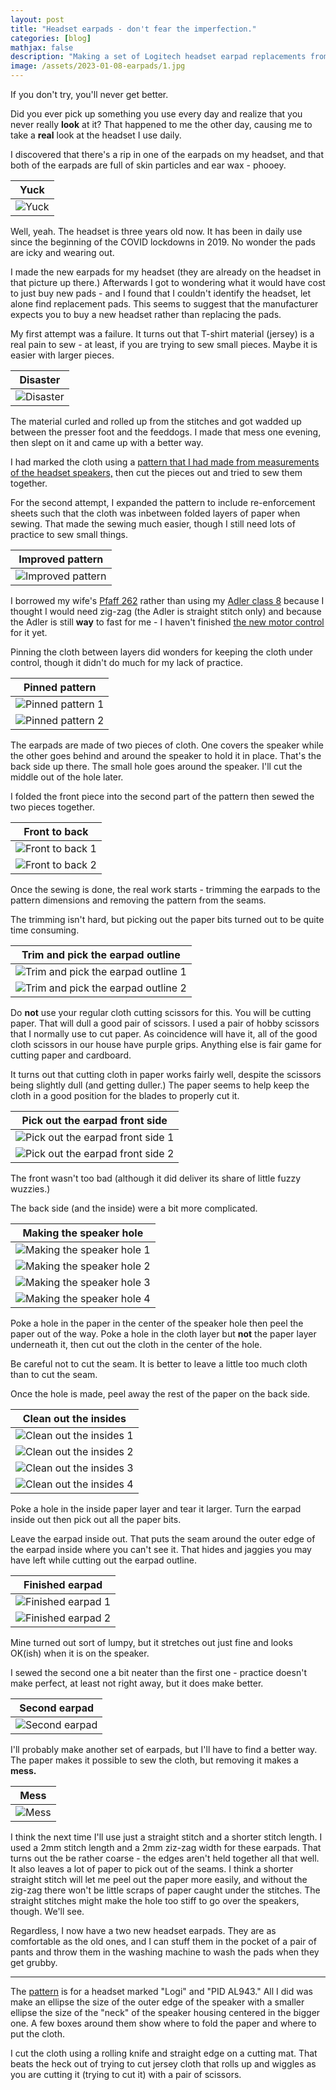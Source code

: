 ```yaml
---
layout: post
title: "Headset earpads - don't fear the imperfection."
categories: [blog]
mathjax: false
description: "Making a set of Logitech headset earpad replacements from a black T-shirt and lots of patience."
image: /assets/2023-01-08-earpads/1.jpg
---
```

If you don't try, you'll never get better.

Did you ever pick up something you use every day and realize that you never really **look** at it?  That happened to me the other day, causing me to take a **real** look at the headset I use daily.

I discovered that there's a rip in one of the earpads on my headset, and that both of the earpads are full of skin particles and ear wax - phooey.

|Yuck|
|----|
|![Yuck](/assets/2023-01-08-earpads/1.jpg)|

Well, yeah.  The headset is three years old now.  It has been in daily use since the beginning of the COVID lockdowns in 2019.  No wonder the pads are icky and wearing out.

I made the new earpads for my headset (they are already on the headset in that picture up there.)  Afterwards I got to wondering what it would have cost to just buy new pads - and I found that I couldn't identify the headset, let alone find replacement pads.  This seems to suggest that the manufacturer expects you to buy a new headset rather than replacing the pads.

My first attempt was a failure.  It turns out that T-shirt material (jersey) is a real pain to sew - at least, if you are trying to sew small pieces.  Maybe it is easier with larger pieces.

|Disaster|
|--------|
|![Disaster](/assets/2023-01-08-earpads/2.jpg)|

The material curled and rolled up from the stitches and got wadded up between the presser foot and the feeddogs.  I made that mess one evening, then slept on it and came up with a better way.

I had marked the cloth using a [pattern that I had made from measurements of the headset speakers,](/assets/2023-01-08-earpads/pads.svg) then cut the pieces out and tried to sew them together.

For the second attempt, I expanded the pattern to include re-enforcement sheets such that the cloth was inbetween folded layers of paper when sewing.  That made the sewing much easier, though I still need lots of practice to sew small things.

|Improved pattern|
|----------------|
|![Improved pattern](/assets/2023-01-08-earpads/3.jpg)|

I borrowed my wife's [Pfaff 262](pfaff-262-toc) rather than using my [Adler class 8](adler-toc) because I thought I would need zig-zag (the Adler is straight stitch only) and because the Adler is still **way** to fast for me - I haven't finished [the new motor control](motorcontrol-toc) for it yet.

Pinning the cloth between layers did wonders for keeping the cloth under control, though it didn't do much for my lack of practice.

|Pinned pattern|
|--------------|
|![Pinned pattern 1](/assets/2023-01-08-earpads/4.jpg)|
|![Pinned pattern 2](/assets/2023-01-08-earpads/5.jpg)|

The earpads are made of two pieces of cloth.  One covers the speaker while the other goes behind and around the speaker to hold it in place.  That's the back side up there.  The small hole goes around the speaker.  I'll cut the middle out of the hole later.

I folded the front piece into the second part of the pattern then sewed the two pieces together.

|Front to back|
|-------------|
|![Front to back 1](/assets/2023-01-08-earpads/6.jpg)|
|![Front to back 2](/assets/2023-01-08-earpads/7.jpg)|

Once the sewing is done, the real work starts - trimming the earpads to the pattern dimensions and removing the pattern from the seams.

The trimming isn't hard, but picking out the paper bits turned out to be quite time consuming.

|Trim and pick the earpad outline|
|--------------------------------|
|![Trim and pick the earpad outline 1](/assets/2023-01-08-earpads/8.jpg)|
|![Trim and pick the earpad outline 2](/assets/2023-01-08-earpads/9.jpg)|

Do **not** use your regular cloth cutting scissors for this.  You will be cutting paper.  That will dull a good pair of scissors.  I used a pair of hobby scissors that I normally use to cut paper.  As coincidence will have it, all of the good cloth scissors in our house have purple grips.  Anything else is fair game for cutting paper and cardboard.

It turns out that cutting cloth in paper works fairly well, despite the scissors being slightly dull (and getting duller.) The paper seems to help keep the cloth in a good position for the blades to properly cut it.

|Pick out the earpad front side|
|--------------------------------|
|![Pick out the earpad front side 1](/assets/2023-01-08-earpads/10.jpg)|
|![Pick out the earpad front side 2](/assets/2023-01-08-earpads/11.jpg)|

The front wasn't too bad (although it did deliver its share of little fuzzy wuzzies.)

The back side (and the inside) were a bit more complicated.

|Making the speaker hole|
|-----------------------|
|![Making the speaker hole 1](/assets/2023-01-08-earpads/12.jpg)|
|![Making the speaker hole 2](/assets/2023-01-08-earpads/13.jpg)|
|![Making the speaker hole 3](/assets/2023-01-08-earpads/14.jpg)|
|![Making the speaker hole 4](/assets/2023-01-08-earpads/15.jpg)|

Poke a hole in the paper in the center of the speaker hole then peel the paper out of the way.  Poke a hole in the cloth layer but **not** the paper layer underneath it, then cut out the cloth in the center of the hole.

Be careful not to cut the seam.  It is better to leave a little too much cloth than to cut the seam.

Once the hole is made, peel away the rest of the paper on the back side.

|Clean out the insides|
|---------------------|
|![Clean out the insides 1](/assets/2023-01-08-earpads/16.jpg)|
|![Clean out the insides 2](/assets/2023-01-08-earpads/17.jpg)|
|![Clean out the insides 3](/assets/2023-01-08-earpads/18.jpg)|
|![Clean out the insides 4](/assets/2023-01-08-earpads/19.jpg)|

Poke a hole in the inside paper layer and tear it larger.  Turn the earpad inside out then pick out all the paper bits.

Leave the earpad inside out.  That puts the seam around the outer edge of the earpad inside where you can't see it.  That hides and jaggies you may have left while cutting out the earpad outline.

|Finished earpad|
|---------------|
|![Finished earpad 1](/assets/2023-01-08-earpads/20.jpg)|
|![Finished earpad 2](/assets/2023-01-08-earpads/21.jpg)|

Mine turned out sort of lumpy, but it stretches out just fine and looks OK(ish) when it is on the speaker.

I sewed the second one a bit neater than the first one - practice doesn't make perfect, at least not right away, but it does make better.

|Second earpad|
|-------------|
|![Second earpad](/assets/2023-01-08-earpads/23.jpg)|

I'll probably make another set of earpads, but I'll have to find a better way.  The paper makes it possible to sew the cloth, but removing it makes a **mess.**

|Mess|
|----|
|![Mess](/assets/2023-01-08-earpads/22.jpg)|

I think the next time I'll use just a straight stitch and a shorter stitch length.  I used a 2mm stitch length and a 2mm ziz-zag width  for these earpads.  That turns out the be rather coarse - the edges aren't held together all that well.  It also leaves a lot of paper to pick out of the seams.  I think a shorter straight stitch will let me peel out the paper more easily, and without the zig-zag there won't be little scraps of paper caught under the stitches.  The straight stitches might make the hole too stiff to go over the speakers, though.  We'll see.

Regardless, I now have a two new headset earpads.  They are as comfortable as the old ones, and I can stuff them in the pocket of a pair of pants and throw them in the washing machine to wash the pads when they get grubby.

------

The [pattern](/assets/2023-01-08-earpads/pads.svg) is for a headset marked "Logi" and "PID AL943."  All I did was make an ellipse the size of the outer edge of the speaker with a smaller ellipse the size of the "neck" of the speaker housing centered in the bigger one.  A few boxes around them show where to fold the paper and where to put the cloth.

I cut the cloth using a rolling knife and straight edge on a cutting mat.  That beats the heck out of trying to cut jersey cloth that rolls up and wiggles as you are cutting it (trying to cut it) with a pair of scissors.


